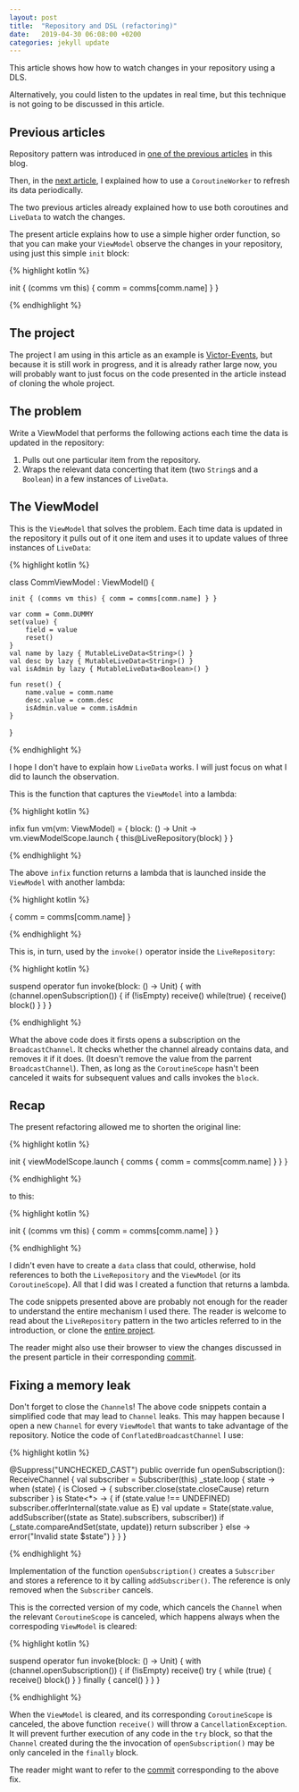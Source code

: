 ```yaml
---
layout: post
title:  "Repository and DSL (refactoring)"
date:   2019-04-30 06:08:00 +0200
categories: jekyll update
---
```


This article shows how how to watch changes in your repository using a DLS.

Alternatively, you could listen to the updates in real time, but this technique is not going to be discussed in this article.

## Previous articles

Repository pattern was introduced in [one of the previous articles][repository-article] in this blog.

Then, in the [next article][refreshing-article], I explained how to use a `CoroutineWorker` to refresh its data periodically.

The two previous articles already explained how to use both coroutines and `LiveData` to watch the changes.

The present article explains how to use a simple higher order function, so that you can make your `ViewModel` observe the changes in your repository, using just this simple `init` block:

{% highlight kotlin %}

init { (comms vm this) { comm = comms[comm.name] } }

{% endhighlight %}

## The project

The project I am using in this article as an example is [Victor-Events][victor-events], but because it is still work in progress, and it is already rather large now, you will probably want to just focus on the code presented in the article instead of cloning the whole project.

## The problem

Write a ViewModel that performs the following actions each time the data is updated in the repository:

1. Pulls out one particular item from the repository.
2. Wraps the relevant data concerting that item (two `String`s and a `Boolean`) in a few instances of `LiveData`.

## The ViewModel

This is the `ViewModel` that solves the problem. Each time data is updated in the repository it pulls out of it one item and uses it to update values of three instances of `LiveData`:

{% highlight kotlin %}

class CommViewModel : ViewModel() {

    init { (comms vm this) { comm = comms[comm.name] } }

    var comm = Comm.DUMMY
    set(value) {
        field = value
        reset()
    }
    val name by lazy { MutableLiveData<String>() }
    val desc by lazy { MutableLiveData<String>() }
    val isAdmin by lazy { MutableLiveData<Boolean>() }

    fun reset() {
        name.value = comm.name
        desc.value = comm.desc
        isAdmin.value = comm.isAdmin
    }
}

{% endhighlight %}

I hope I don't have to explain how `LiveData` works. I will just focus on what I did to launch the observation.

This is the function that captures the `ViewModel` into a lambda:

{% highlight kotlin %}

infix fun vm(vm: ViewModel) = { block: () -> Unit ->
    vm.viewModelScope.launch { this@LiveRepository(block) }
}

{% endhighlight %}

The above `infix` function returns a lambda that is launched inside the `ViewModel` with another lambda:

{% highlight kotlin %}

{ comm = comms[comm.name] }

{% endhighlight %}

This is, in turn, used by the `invoke()` operator inside the `LiveRepository`:

{% highlight kotlin %}

suspend operator fun invoke(block: () -> Unit) {
    with (channel.openSubscription()) {
        if (!isEmpty) receive()
        while(true) {
            receive()
            block()
        }
    }
}

{% endhighlight %}

What the above code does it firsts opens a subscription on the `BroadcastChannel`. It checks whether the channel already contains data, and removes it if it does. (It doesn't remove the value from the parrent `BroadcastChannel`). Then, as long as the `CoroutineScope` hasn't been canceled it waits for subsequent values and calls invokes the `block`.

## Recap

The present refactoring allowed me to shorten the original line:

{% highlight kotlin %}

init { viewModelScope.launch { comms { comm = comms[comm.name] } } }

{% endhighlight %}

to this:

{% highlight kotlin %}

init { (comms vm this) { comm = comms[comm.name] } }

{% endhighlight %}

I didn't even have to create a `data` class that could, otherwise, hold references to both the `LiveRepository` and the `ViewModel` (or its `CoroutineScope`). All that I did was I created a function that returns a lambda.

The code snippets presented above are probably not enough for the reader to understand the entire mechanism I used there. The reader is welcome to read about the `LiveRepository` pattern in the two articles referred to in the introduction, or clone the [entire project][victor-events].

The reader might also use their browser to view the changes discussed in the present particle in their corresponding [commit][commit].

## Fixing a memory leak

Don't forget to close the `Channel`s! The above code snippets contain a simplified code that may lead to `Channel` leaks. This may happen because I open a new `Channel` for every `ViewModel` that wants to take advantage of the repository. Notice the code of `ConflatedBroadcastChannel` I use:

{% highlight kotlin %}

@Suppress("UNCHECKED_CAST")
public override fun openSubscription(): ReceiveChannel<E> {
    val subscriber = Subscriber(this)
    _state.loop { state ->
        when (state) {
            is Closed -> {
                subscriber.close(state.closeCause)
                return subscriber
            }
            is State<*> -> {
                if (state.value !== UNDEFINED)
                    subscriber.offerInternal(state.value as E)
                val update = State(state.value, addSubscriber((state as State<E>).subscribers, subscriber))
                if (_state.compareAndSet(state, update))
                    return subscriber
            }
            else -> error("Invalid state $state")
        }
    }
}

{% endhighlight %}

Implementation of the function `openSubscription()` creates a `Subscriber` and stores a reference to it by calling `addSubscriber()`. The reference is only removed when the `Subscriber` cancels.

This is the corrected version of my code, which cancels the `Channel` when the relevant `CoroutineScope` is canceled, which happens always when the correspoding `ViewModel` is cleared:

{% highlight kotlin %}

suspend operator fun invoke(block: () -> Unit) {
    with (channel.openSubscription()) {
        if (!isEmpty) receive()
        try {
            while (true) {
                receive()
                block()
            }
        } finally { cancel() }
    }
}

{% endhighlight %}

When the `ViewModel` is cleared, and its corresponding `CoroutineScope` is canceled, the above function `receive()` will throw a `CancellationException`. It will prevent further execution of any code in the `try` block, so that the `Channel` created during the the invocation of `openSubscription()` may be only canceled in the `finally` block.

The reader might want to refer to the [commit][fix-commit] corresponding to the above fix.

[repository-article]: https://syrop.github.io/jekyll/update/2019/04/14/repository-lifecycle.html
[refreshing-article]: https://syrop.github.io/jekyll/update/2019/04/27/refreshing-your-data.html
[victor-events]: https://github.com/syrop/Victor-Events
[commit]: https://github.com/syrop/Victor-Events/commit/0343b1149a38a928b68bc1396de6d791316d2979
[fix-commit]: https://github.com/syrop/Victor-Events/commit/c3a1da294f6e757e0b03f163f69dd9ff54d36c32
